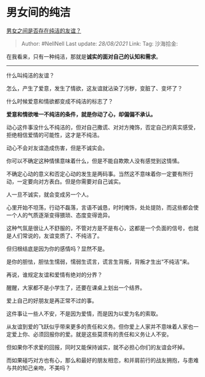 # 男女间的纯洁

[男女之间是否存在纯洁的友谊？](https://www.zhihu.com/question/19731263/answer/2086985240)

> Author: #NellNell
> Last update: *28/08/2021*
> Link:
> Tag:
> 沙海拾金:

在我看来，只有一种纯洁，那就是**诚实的面对自己的认知和需求**。

---

什么叫纯洁的友谊？

怎么，产生了爱意，发生了情欲，这友谊就沾染了污秽，变脏了、变坏了？

什么时候爱意和情欲都变成不纯洁的标志了？

**爱意和情欲唯一不纯洁的条件，就是你动了心，却偏偏不承认。**

动心这件事没什么不纯洁的，但对自己撒谎、对对方掩饰，否定自己的真实感受，拒绝相信爱情的可能性，这才是不纯洁。

动心不会对友谊造成伤害，但是不诚实会。

你可以不确定这种情愫意味着什么，但是不能自欺欺人没有感觉到这情愫。

不确定心动的意义和否定心动的发生是两码事。当然这不意味着你一定要有所行动，一定要向对方表白。但是你需要对自己诚实。

人一旦不诚实，就会变成另一个人。

心里开始不坦荡，行动不磊落，言语不诚恳，时时掩饰，处处提防，而这些都会使一个人的气质逐渐变得猥琐、态度变得诡异。

这种气氛是很让人不舒服的，不管对方是不是有心，这都是一个负面的信号，也就是人们常说的，友谊变质了、不纯洁了。

但归根结底是因为你的感情吗？显然不是。

是你的胆怯，胆怯生懦弱，懦弱生谎言，谎言生背叛，背叛才生出“不纯洁”来。

再说，谁规定友谊和爱情有绝对的分界？

醒醒，大家都不是小学生了，还要在课桌上划出一个结界。

爱上自己的好朋友是再正常不过的事。

这件事让一些人不安，不是因为爱情，而是因为以爱为名的索取。

从友谊到爱的飞跃似乎带来更多的责任和义务。但你爱上人家并不意味着人家也一定爱上你、必须回报你的爱。就是这些莫须有的责任和义务让人不安。

但如果你不求爱的回报，同时又能保持诚实，就不必担心你们的友谊会坏掉。

而如果碰巧对方也有心，那么和最好的朋友相恋，和并肩前行的战友拥抱，与患难与共的知己亲吻，不美吗？
